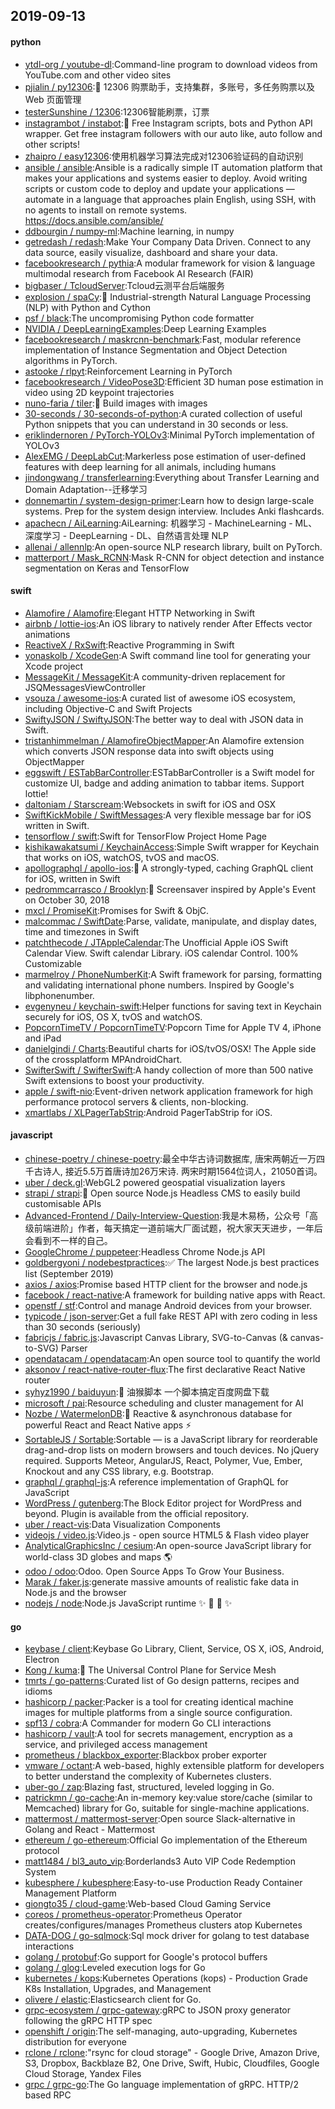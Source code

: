 ## 2019-09-13

#### python
* [ytdl-org / youtube-dl](https://github.com/ytdl-org/youtube-dl):Command-line program to download videos from YouTube.com and other video sites
* [pjialin / py12306](https://github.com/pjialin/py12306):🚂
12306 购票助手，支持集群，多账号，多任务购票以及 Web 页面管理
* [testerSunshine / 12306](https://github.com/testerSunshine/12306):12306智能刷票，订票
* [instagrambot / instabot](https://github.com/instagrambot/instabot):🐙
Free Instagram scripts, bots and Python API wrapper. Get free instagram followers with our auto like, auto follow and other scripts!
* [zhaipro / easy12306](https://github.com/zhaipro/easy12306):使用机器学习算法完成对12306验证码的自动识别
* [ansible / ansible](https://github.com/ansible/ansible):Ansible is a radically simple IT automation platform that makes your applications and systems easier to deploy. Avoid writing scripts or custom code to deploy and update your applications — automate in a language that approaches plain English, using SSH, with no agents to install on remote systems. https://docs.ansible.com/ansible/
* [ddbourgin / numpy-ml](https://github.com/ddbourgin/numpy-ml):Machine learning, in numpy
* [getredash / redash](https://github.com/getredash/redash):Make Your Company Data Driven. Connect to any data source, easily visualize, dashboard and share your data.
* [facebookresearch / pythia](https://github.com/facebookresearch/pythia):A modular framework for vision & language multimodal research from Facebook AI Research (FAIR)
* [bigbaser / TcloudServer](https://github.com/bigbaser/TcloudServer):Tcloud云测平台后端服务
* [explosion / spaCy](https://github.com/explosion/spaCy):💫
Industrial-strength Natural Language Processing (NLP) with Python and Cython
* [psf / black](https://github.com/psf/black):The uncompromising Python code formatter
* [NVIDIA / DeepLearningExamples](https://github.com/NVIDIA/DeepLearningExamples):Deep Learning Examples
* [facebookresearch / maskrcnn-benchmark](https://github.com/facebookresearch/maskrcnn-benchmark):Fast, modular reference implementation of Instance Segmentation and Object Detection algorithms in PyTorch.
* [astooke / rlpyt](https://github.com/astooke/rlpyt):Reinforcement Learning in PyTorch
* [facebookresearch / VideoPose3D](https://github.com/facebookresearch/VideoPose3D):Efficient 3D human pose estimation in video using 2D keypoint trajectories
* [nuno-faria / tiler](https://github.com/nuno-faria/tiler):👷
Build images with images
* [30-seconds / 30-seconds-of-python](https://github.com/30-seconds/30-seconds-of-python):A curated collection of useful Python snippets that you can understand in 30 seconds or less.
* [eriklindernoren / PyTorch-YOLOv3](https://github.com/eriklindernoren/PyTorch-YOLOv3):Minimal PyTorch implementation of YOLOv3
* [AlexEMG / DeepLabCut](https://github.com/AlexEMG/DeepLabCut):Markerless pose estimation of user-defined features with deep learning for all animals, including humans
* [jindongwang / transferlearning](https://github.com/jindongwang/transferlearning):Everything about Transfer Learning and Domain Adaptation--迁移学习
* [donnemartin / system-design-primer](https://github.com/donnemartin/system-design-primer):Learn how to design large-scale systems. Prep for the system design interview. Includes Anki flashcards.
* [apachecn / AiLearning](https://github.com/apachecn/AiLearning):AiLearning: 机器学习 - MachineLearning - ML、深度学习 - DeepLearning - DL、自然语言处理 NLP
* [allenai / allennlp](https://github.com/allenai/allennlp):An open-source NLP research library, built on PyTorch.
* [matterport / Mask_RCNN](https://github.com/matterport/Mask_RCNN):Mask R-CNN for object detection and instance segmentation on Keras and TensorFlow

#### swift
* [Alamofire / Alamofire](https://github.com/Alamofire/Alamofire):Elegant HTTP Networking in Swift
* [airbnb / lottie-ios](https://github.com/airbnb/lottie-ios):An iOS library to natively render After Effects vector animations
* [ReactiveX / RxSwift](https://github.com/ReactiveX/RxSwift):Reactive Programming in Swift
* [yonaskolb / XcodeGen](https://github.com/yonaskolb/XcodeGen):A Swift command line tool for generating your Xcode project
* [MessageKit / MessageKit](https://github.com/MessageKit/MessageKit):A community-driven replacement for JSQMessagesViewController
* [vsouza / awesome-ios](https://github.com/vsouza/awesome-ios):A curated list of awesome iOS ecosystem, including Objective-C and Swift Projects
* [SwiftyJSON / SwiftyJSON](https://github.com/SwiftyJSON/SwiftyJSON):The better way to deal with JSON data in Swift.
* [tristanhimmelman / AlamofireObjectMapper](https://github.com/tristanhimmelman/AlamofireObjectMapper):An Alamofire extension which converts JSON response data into swift objects using ObjectMapper
* [eggswift / ESTabBarController](https://github.com/eggswift/ESTabBarController):ESTabBarController is a Swift model for customize UI, badge and adding animation to tabbar items. Support lottie!
* [daltoniam / Starscream](https://github.com/daltoniam/Starscream):Websockets in swift for iOS and OSX
* [SwiftKickMobile / SwiftMessages](https://github.com/SwiftKickMobile/SwiftMessages):A very flexible message bar for iOS written in Swift.
* [tensorflow / swift](https://github.com/tensorflow/swift):Swift for TensorFlow Project Home Page
* [kishikawakatsumi / KeychainAccess](https://github.com/kishikawakatsumi/KeychainAccess):Simple Swift wrapper for Keychain that works on iOS, watchOS, tvOS and macOS.
* [apollographql / apollo-ios](https://github.com/apollographql/apollo-ios):📱
A strongly-typed, caching GraphQL client for iOS, written in Swift
* [pedrommcarrasco / Brooklyn](https://github.com/pedrommcarrasco/Brooklyn):🍎
Screensaver inspired by Apple's Event on October 30, 2018
* [mxcl / PromiseKit](https://github.com/mxcl/PromiseKit):Promises for Swift & ObjC.
* [malcommac / SwiftDate](https://github.com/malcommac/SwiftDate):Parse, validate, manipulate, and display dates, time and timezones in Swift
* [patchthecode / JTAppleCalendar](https://github.com/patchthecode/JTAppleCalendar):The Unofficial Apple iOS Swift Calendar View. Swift calendar Library. iOS calendar Control. 100% Customizable
* [marmelroy / PhoneNumberKit](https://github.com/marmelroy/PhoneNumberKit):A Swift framework for parsing, formatting and validating international phone numbers. Inspired by Google's libphonenumber.
* [evgenyneu / keychain-swift](https://github.com/evgenyneu/keychain-swift):Helper functions for saving text in Keychain securely for iOS, OS X, tvOS and watchOS.
* [PopcornTimeTV / PopcornTimeTV](https://github.com/PopcornTimeTV/PopcornTimeTV):Popcorn Time for Apple TV 4, iPhone and iPad
* [danielgindi / Charts](https://github.com/danielgindi/Charts):Beautiful charts for iOS/tvOS/OSX! The Apple side of the crossplatform MPAndroidChart.
* [SwifterSwift / SwifterSwift](https://github.com/SwifterSwift/SwifterSwift):A handy collection of more than 500 native Swift extensions to boost your productivity.
* [apple / swift-nio](https://github.com/apple/swift-nio):Event-driven network application framework for high performance protocol servers & clients, non-blocking.
* [xmartlabs / XLPagerTabStrip](https://github.com/xmartlabs/XLPagerTabStrip):Android PagerTabStrip for iOS.

#### javascript
* [chinese-poetry / chinese-poetry](https://github.com/chinese-poetry/chinese-poetry):最全中华古诗词数据库, 唐宋两朝近一万四千古诗人, 接近5.5万首唐诗加26万宋诗. 两宋时期1564位词人，21050首词。
* [uber / deck.gl](https://github.com/uber/deck.gl):WebGL2 powered geospatial visualization layers
* [strapi / strapi](https://github.com/strapi/strapi):🚀
Open source Node.js Headless CMS to easily build customisable APIs
* [Advanced-Frontend / Daily-Interview-Question](https://github.com/Advanced-Frontend/Daily-Interview-Question):我是木易杨，公众号「高级前端进阶」作者，每天搞定一道前端大厂面试题，祝大家天天进步，一年后会看到不一样的自己。
* [GoogleChrome / puppeteer](https://github.com/GoogleChrome/puppeteer):Headless Chrome Node.js API
* [goldbergyoni / nodebestpractices](https://github.com/goldbergyoni/nodebestpractices):✅
The largest Node.js best practices list (September 2019)
* [axios / axios](https://github.com/axios/axios):Promise based HTTP client for the browser and node.js
* [facebook / react-native](https://github.com/facebook/react-native):A framework for building native apps with React.
* [openstf / stf](https://github.com/openstf/stf):Control and manage Android devices from your browser.
* [typicode / json-server](https://github.com/typicode/json-server):Get a full fake REST API with zero coding in less than 30 seconds (seriously)
* [fabricjs / fabric.js](https://github.com/fabricjs/fabric.js):Javascript Canvas Library, SVG-to-Canvas (& canvas-to-SVG) Parser
* [opendatacam / opendatacam](https://github.com/opendatacam/opendatacam):An open source tool to quantify the world
* [aksonov / react-native-router-flux](https://github.com/aksonov/react-native-router-flux):The first declarative React Native router
* [syhyz1990 / baiduyun](https://github.com/syhyz1990/baiduyun):🖖
油猴脚本 一个脚本搞定百度网盘下载
* [microsoft / pai](https://github.com/microsoft/pai):Resource scheduling and cluster management for AI
* [Nozbe / WatermelonDB](https://github.com/Nozbe/WatermelonDB):🍉
Reactive & asynchronous database for powerful React and React Native apps
⚡️
* [SortableJS / Sortable](https://github.com/SortableJS/Sortable):Sortable — is a JavaScript library for reorderable drag-and-drop lists on modern browsers and touch devices. No jQuery required. Supports Meteor, AngularJS, React, Polymer, Vue, Ember, Knockout and any CSS library, e.g. Bootstrap.
* [graphql / graphql-js](https://github.com/graphql/graphql-js):A reference implementation of GraphQL for JavaScript
* [WordPress / gutenberg](https://github.com/WordPress/gutenberg):The Block Editor project for WordPress and beyond. Plugin is available from the official repository.
* [uber / react-vis](https://github.com/uber/react-vis):Data Visualization Components
* [videojs / video.js](https://github.com/videojs/video.js):Video.js - open source HTML5 & Flash video player
* [AnalyticalGraphicsInc / cesium](https://github.com/AnalyticalGraphicsInc/cesium):An open-source JavaScript library for world-class 3D globes and maps
🌎
* [odoo / odoo](https://github.com/odoo/odoo):Odoo. Open Source Apps To Grow Your Business.
* [Marak / faker.js](https://github.com/Marak/faker.js):generate massive amounts of realistic fake data in Node.js and the browser
* [nodejs / node](https://github.com/nodejs/node):Node.js JavaScript runtime
✨
🐢
🚀
✨

#### go
* [keybase / client](https://github.com/keybase/client):Keybase Go Library, Client, Service, OS X, iOS, Android, Electron
* [Kong / kuma](https://github.com/Kong/kuma):🐻
The Universal Control Plane for Service Mesh
* [tmrts / go-patterns](https://github.com/tmrts/go-patterns):Curated list of Go design patterns, recipes and idioms
* [hashicorp / packer](https://github.com/hashicorp/packer):Packer is a tool for creating identical machine images for multiple platforms from a single source configuration.
* [spf13 / cobra](https://github.com/spf13/cobra):A Commander for modern Go CLI interactions
* [hashicorp / vault](https://github.com/hashicorp/vault):A tool for secrets management, encryption as a service, and privileged access management
* [prometheus / blackbox_exporter](https://github.com/prometheus/blackbox_exporter):Blackbox prober exporter
* [vmware / octant](https://github.com/vmware/octant):A web-based, highly extensible platform for developers to better understand the complexity of Kubernetes clusters.
* [uber-go / zap](https://github.com/uber-go/zap):Blazing fast, structured, leveled logging in Go.
* [patrickmn / go-cache](https://github.com/patrickmn/go-cache):An in-memory key:value store/cache (similar to Memcached) library for Go, suitable for single-machine applications.
* [mattermost / mattermost-server](https://github.com/mattermost/mattermost-server):Open source Slack-alternative in Golang and React - Mattermost
* [ethereum / go-ethereum](https://github.com/ethereum/go-ethereum):Official Go implementation of the Ethereum protocol
* [matt1484 / bl3_auto_vip](https://github.com/matt1484/bl3_auto_vip):Borderlands3 Auto VIP Code Redemption System
* [kubesphere / kubesphere](https://github.com/kubesphere/kubesphere):Easy-to-use Production Ready Container Management Platform
* [giongto35 / cloud-game](https://github.com/giongto35/cloud-game):Web-based Cloud Gaming Service
* [coreos / prometheus-operator](https://github.com/coreos/prometheus-operator):Prometheus Operator creates/configures/manages Prometheus clusters atop Kubernetes
* [DATA-DOG / go-sqlmock](https://github.com/DATA-DOG/go-sqlmock):Sql mock driver for golang to test database interactions
* [golang / protobuf](https://github.com/golang/protobuf):Go support for Google's protocol buffers
* [golang / glog](https://github.com/golang/glog):Leveled execution logs for Go
* [kubernetes / kops](https://github.com/kubernetes/kops):Kubernetes Operations (kops) - Production Grade K8s Installation, Upgrades, and Management
* [olivere / elastic](https://github.com/olivere/elastic):Elasticsearch client for Go.
* [grpc-ecosystem / grpc-gateway](https://github.com/grpc-ecosystem/grpc-gateway):gRPC to JSON proxy generator following the gRPC HTTP spec
* [openshift / origin](https://github.com/openshift/origin):The self-managing, auto-upgrading, Kubernetes distribution for everyone
* [rclone / rclone](https://github.com/rclone/rclone):"rsync for cloud storage" - Google Drive, Amazon Drive, S3, Dropbox, Backblaze B2, One Drive, Swift, Hubic, Cloudfiles, Google Cloud Storage, Yandex Files
* [grpc / grpc-go](https://github.com/grpc/grpc-go):The Go language implementation of gRPC. HTTP/2 based RPC
